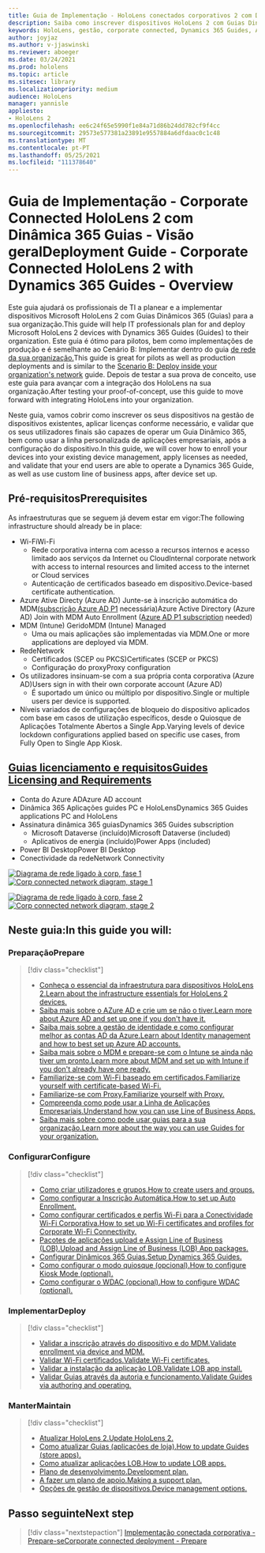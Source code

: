 ```yaml
---
title: Guia de Implementação - HoloLens conectados corporativos 2 com Dinâmica 365 Guias - Visão geral
description: Saiba como inscrever dispositivos HoloLens 2 com Guias Dinâmicos 365 sobre uma rede conectada corporativa.
keywords: HoloLens, gestão, corporate connected, Dynamics 365 Guides, AAD, Azure AD, MDM, Mobile Device Management
author: joyjaz
ms.author: v-jjaswinski
ms.reviewer: aboeger
ms.date: 03/24/2021
ms.prod: hololens
ms.topic: article
ms.sitesec: library
ms.localizationpriority: medium
audience: HoloLens
manager: yannisle
appliesto:
- HoloLens 2
ms.openlocfilehash: ee6c24f65e5990f1e84a71d86b24dd782cf9f4cc
ms.sourcegitcommit: 29573e577381a23891e9557884a6dfdaac0c1c48
ms.translationtype: MT
ms.contentlocale: pt-PT
ms.lasthandoff: 05/25/2021
ms.locfileid: "111378640"
---
```

# <a name="deployment-guide---corporate-connected-hololens-2-with-dynamics-365-guides---overview"></a><span data-ttu-id="ff089-104">Guia de Implementação - Corporate Connected HoloLens 2 com Dinâmica 365 Guias - Visão geral</span><span class="sxs-lookup"><span data-stu-id="ff089-104">Deployment Guide - Corporate Connected HoloLens 2 with Dynamics 365 Guides - Overview</span></span>

<span data-ttu-id="ff089-105">Este guia ajudará os profissionais de TI a planear e a implementar dispositivos Microsoft HoloLens 2 com Guias Dinâmicos 365 (Guias) para a sua organização.</span><span class="sxs-lookup"><span data-stu-id="ff089-105">This guide will help IT professionals plan for and deploy Microsoft HoloLens 2 devices with Dynamics 365 Guides (Guides) to their organization.</span></span> <span data-ttu-id="ff089-106">Este guia é ótimo para pilotos, bem como implementações de produção e é semelhante ao Cenário B: Implementar dentro do guia [de rede da sua organização.](https://docs.microsoft.com/hololens/common-scenarios#scenario-b-deploy-inside-your-organizations-network)</span><span class="sxs-lookup"><span data-stu-id="ff089-106">This guide is great for pilots as well as production deployments and is similar to the [Scenario B: Deploy inside your organization's network](https://docs.microsoft.com/hololens/common-scenarios#scenario-b-deploy-inside-your-organizations-network) guide.</span></span> <span data-ttu-id="ff089-107">Depois de testar a sua prova de conceito, use este guia para avançar com a integração dos HoloLens na sua organização.</span><span class="sxs-lookup"><span data-stu-id="ff089-107">After testing your proof-of-concept, use this guide to move forward with integrating HoloLens into your organization.</span></span>

<span data-ttu-id="ff089-108">Neste guia, vamos cobrir como inscrever os seus dispositivos na gestão de dispositivos existentes, aplicar licenças conforme necessário, e validar que os seus utilizadores finais são capazes de operar um Guia Dinâmico 365, bem como usar a linha personalizada de aplicações empresariais, após a configuração do dispositivo.</span><span class="sxs-lookup"><span data-stu-id="ff089-108">In this guide, we will cover how to enroll your devices into your existing device management, apply licenses as needed, and validate that your end users are able to operate a Dynamics 365 Guide, as well as use custom line of business apps, after device set up.</span></span> 

## <a name="prerequisites"></a><span data-ttu-id="ff089-109">Pré-requisitos</span><span class="sxs-lookup"><span data-stu-id="ff089-109">Prerequisites</span></span>

<span data-ttu-id="ff089-110">As infraestruturas que se seguem já devem estar em vigor:</span><span class="sxs-lookup"><span data-stu-id="ff089-110">The following infrastructure should already be in place:</span></span>
- <span data-ttu-id="ff089-111">Wi-Fi</span><span class="sxs-lookup"><span data-stu-id="ff089-111">Wi-Fi</span></span>
    - <span data-ttu-id="ff089-112">Rede corporativa interna com acesso a recursos internos e acesso limitado aos serviços da Internet ou Cloud</span><span class="sxs-lookup"><span data-stu-id="ff089-112">Internal corporate network with access to internal resources and limited access to the internet or Cloud services</span></span>
    - <span data-ttu-id="ff089-113">Autenticação de certificados baseado em dispositivo.</span><span class="sxs-lookup"><span data-stu-id="ff089-113">Device-based certificate authentication.</span></span>
- <span data-ttu-id="ff089-114">Azure Ative Directy (Azure AD) Junte-se à inscrição automática do MDM[(subscrição Azure AD P1](https://docs.microsoft.com/azure/active-directory/fundamentals/active-directory-whatis) necessária)</span><span class="sxs-lookup"><span data-stu-id="ff089-114">Azure Active Directory (Azure AD) Join with MDM Auto Enrollment ([Azure AD P1 subscription](https://docs.microsoft.com/azure/active-directory/fundamentals/active-directory-whatis) needed)</span></span>
- <span data-ttu-id="ff089-115">MDM (Intune) Gerido</span><span class="sxs-lookup"><span data-stu-id="ff089-115">MDM (Intune) Managed</span></span>
    - <span data-ttu-id="ff089-116">Uma ou mais aplicações são implementadas via MDM.</span><span class="sxs-lookup"><span data-stu-id="ff089-116">One or more applications are deployed via MDM.</span></span>
- <span data-ttu-id="ff089-117">Rede</span><span class="sxs-lookup"><span data-stu-id="ff089-117">Network</span></span> 
    - <span data-ttu-id="ff089-118">Certificados (SCEP ou PKCS)</span><span class="sxs-lookup"><span data-stu-id="ff089-118">Certificates (SCEP or PKCS)</span></span>
    - <span data-ttu-id="ff089-119">Configuração do proxy</span><span class="sxs-lookup"><span data-stu-id="ff089-119">Proxy configuration</span></span>
- <span data-ttu-id="ff089-120">Os utilizadores insinuam-se com a sua própria conta corporativa (Azure AD)</span><span class="sxs-lookup"><span data-stu-id="ff089-120">Users sign in with their own corporate account (Azure AD)</span></span>
    - <span data-ttu-id="ff089-121">É suportado um único ou múltiplo por dispositivo.</span><span class="sxs-lookup"><span data-stu-id="ff089-121">Single or multiple users per device is supported.</span></span>
- <span data-ttu-id="ff089-122">Níveis variados de configurações de bloqueio do dispositivo aplicados com base em casos de utilização específicos, desde o Quiosque de Aplicações Totalmente Abertos a Single App.</span><span class="sxs-lookup"><span data-stu-id="ff089-122">Varying levels of device lockdown configurations applied based on specific use cases, from Fully Open to Single App Kiosk.</span></span>

## <a name="guides-licensing-and-requirements"></a>[<span data-ttu-id="ff089-123">Guias licenciamento e requisitos</span><span class="sxs-lookup"><span data-stu-id="ff089-123">Guides Licensing and Requirements</span></span>](https://docs.microsoft.com/dynamics365/mixed-reality/guides/requirements#licensing-and-product-requirements)
- <span data-ttu-id="ff089-124">Conta do Azure AD</span><span class="sxs-lookup"><span data-stu-id="ff089-124">Azure AD account</span></span>
- <span data-ttu-id="ff089-125">Dinâmica 365 Aplicações guides PC e HoloLens</span><span class="sxs-lookup"><span data-stu-id="ff089-125">Dynamics 365 Guides applications PC and HoloLens</span></span>
- <span data-ttu-id="ff089-126">Assinatura dinâmica 365 guias</span><span class="sxs-lookup"><span data-stu-id="ff089-126">Dynamics 365 Guides subscription</span></span>
    - <span data-ttu-id="ff089-127">Microsoft Dataverse (incluído)</span><span class="sxs-lookup"><span data-stu-id="ff089-127">Microsoft Dataverse (included)</span></span>
    - <span data-ttu-id="ff089-128">Aplicativos de energia (incluído)</span><span class="sxs-lookup"><span data-stu-id="ff089-128">Power Apps (included)</span></span>
- <span data-ttu-id="ff089-129">Power BI Desktop</span><span class="sxs-lookup"><span data-stu-id="ff089-129">Power BI Desktop</span></span>
- <span data-ttu-id="ff089-130">Conectividade da rede</span><span class="sxs-lookup"><span data-stu-id="ff089-130">Network Connectivity</span></span>

<span data-ttu-id="ff089-131">[![Diagrama de rede ligado à corp, fase 1 ](./images/deployment-guides-revised-scenario-b-01-1.png)](./images/deployment-guides-revised-scenario-b-01-1.png#lightbox)</span><span class="sxs-lookup"><span data-stu-id="ff089-131">[ ![Corp connected network diagram, stage 1](./images/deployment-guides-revised-scenario-b-01-1.png) ](./images/deployment-guides-revised-scenario-b-01-1.png#lightbox)</span></span>

<span data-ttu-id="ff089-132">[![Diagrama de rede ligado à corp, fase 2 ](./images/deployment-guides-revised-scenario-b-02-1.png)](./images/deployment-guides-revised-scenario-b-02-1.png#lightbox)</span><span class="sxs-lookup"><span data-stu-id="ff089-132">[ ![Corp connected network diagram, stage 2](./images/deployment-guides-revised-scenario-b-02-1.png) ](./images/deployment-guides-revised-scenario-b-02-1.png#lightbox)</span></span>

## <a name="in-this-guide-you-will"></a><span data-ttu-id="ff089-133">Neste guia:</span><span class="sxs-lookup"><span data-stu-id="ff089-133">In this guide you will:</span></span>
### <a name="prepare"></a><span data-ttu-id="ff089-134">Preparação</span><span class="sxs-lookup"><span data-stu-id="ff089-134">Prepare</span></span>
> [!div class="checklist"]
>- [<span data-ttu-id="ff089-135">Conheça o essencial da infraestrutura para dispositivos HoloLens 2.</span><span class="sxs-lookup"><span data-stu-id="ff089-135">Learn about the infrastructure essentials for HoloLens 2 devices.</span></span>](hololens2-corp-connected-prepare.md#infrastructure-essentials)
>- [<span data-ttu-id="ff089-136">Saiba mais sobre o AZure AD e crie um se não o tiver.</span><span class="sxs-lookup"><span data-stu-id="ff089-136">Learn more about Azure AD and set up one if you don't have it.</span></span>](hololens2-corp-connected-prepare.md#azure-active-directory)
>- [<span data-ttu-id="ff089-137">Saiba mais sobre a gestão de identidade e como configurar melhor as contas AD da Azure.</span><span class="sxs-lookup"><span data-stu-id="ff089-137">Learn about Identity management and how to best set up Azure AD accounts.</span></span>](hololens2-corp-connected-prepare.md#identity-management)
>- [<span data-ttu-id="ff089-138">Saiba mais sobre o MDM e prepare-se com o Intune se ainda não tiver um pronto.</span><span class="sxs-lookup"><span data-stu-id="ff089-138">Learn more about MDM and set up with Intune if you don't already have one ready.</span></span>](hololens2-corp-connected-prepare.md#mobile-device-management)
>- [<span data-ttu-id="ff089-139">Familiarize-se com Wi-Fi baseado em certificados.</span><span class="sxs-lookup"><span data-stu-id="ff089-139">Familiarize yourself with certificate-based Wi-Fi.</span></span>](hololens2-corp-connected-prepare.md#certificates)
>- [<span data-ttu-id="ff089-140">Familiarize-se com Proxy.</span><span class="sxs-lookup"><span data-stu-id="ff089-140">Familiarize yourself with Proxy.</span></span>](hololens2-corp-connected-prepare.md#proxy)
>- [<span data-ttu-id="ff089-141">Compreenda como pode usar a Linha de Aplicações Empresariais.</span><span class="sxs-lookup"><span data-stu-id="ff089-141">Understand how you can use Line of Business Apps.</span></span>](hololens2-corp-connected-prepare.md#line-of-business-apps)
>- [<span data-ttu-id="ff089-142">Saiba mais sobre como pode usar guias para a sua organização.</span><span class="sxs-lookup"><span data-stu-id="ff089-142">Learn more about the way you can use Guides for your organization.</span></span>](hololens2-corp-connected-prepare.md#guides-playbook)
### <a name="configure"></a><span data-ttu-id="ff089-143">Configurar</span><span class="sxs-lookup"><span data-stu-id="ff089-143">Configure</span></span>
> [!div class="checklist"]
>- [<span data-ttu-id="ff089-144">Como criar utilizadores e grupos.</span><span class="sxs-lookup"><span data-stu-id="ff089-144">How to create users and groups.</span></span>](hololens2-corp-connected-configure.md#azure-users-and-groups)
>- [<span data-ttu-id="ff089-145">Como configurar a Inscrição Automática.</span><span class="sxs-lookup"><span data-stu-id="ff089-145">How to set up Auto Enrollment.</span></span>](hololens2-corp-connected-configure.md#auto-enrollment-on-hololens-2)
>- [<span data-ttu-id="ff089-146">Como configurar certificados e perfis Wi-Fi para a Conectividade Wi-Fi Corporativa.</span><span class="sxs-lookup"><span data-stu-id="ff089-146">How to set up Wi-Fi certificates and profiles for Corporate Wi-Fi Connectivity.</span></span>](hololens2-corp-connected-configure.md#corporate-wi-fi-connectivity)
>- [<span data-ttu-id="ff089-147">Pacotes de aplicações upload e Assign Line of Business (LOB).</span><span class="sxs-lookup"><span data-stu-id="ff089-147">Upload and Assign Line of Business (LOB) App packages.</span></span>](hololens2-corp-connected-configure.md#app-deployment)
>- [<span data-ttu-id="ff089-148">Configurar Dinâmicos 365 Guias.</span><span class="sxs-lookup"><span data-stu-id="ff089-148">Setup Dynamics 365 Guides.</span></span>](hololens2-corp-connected-configure.md#setup-guides-application-licenses-dataverse-and-authoring)
>- [<span data-ttu-id="ff089-149">Como configurar o modo quiosque (opcional).</span><span class="sxs-lookup"><span data-stu-id="ff089-149">How to configure Kiosk Mode (optional).</span></span>](hololens2-corp-connected-configure.md#optional-kiosk-mode)
>- [<span data-ttu-id="ff089-150">Como configurar o WDAC (opcional).</span><span class="sxs-lookup"><span data-stu-id="ff089-150">How to configure WDAC (optional).</span></span>](hololens2-corp-connected-configure.md#optional-wdac)
### <a name="deploy"></a><span data-ttu-id="ff089-151">Implementar</span><span class="sxs-lookup"><span data-stu-id="ff089-151">Deploy</span></span>
> [!div class="checklist"]
>-  [<span data-ttu-id="ff089-152">Validar a inscrição através do dispositivo e do MDM.</span><span class="sxs-lookup"><span data-stu-id="ff089-152">Validate enrollment via device and MDM.</span></span>](hololens2-corp-connected-deploy.md#enrollment-validation)
>-  [<span data-ttu-id="ff089-153">Validar Wi-Fi certificados.</span><span class="sxs-lookup"><span data-stu-id="ff089-153">Validate Wi-Fi certificates.</span></span>](hololens2-corp-connected-deploy.md#wi-fi-certificate-validation)
>-  [<span data-ttu-id="ff089-154">Validar a instalação da aplicação LOB.</span><span class="sxs-lookup"><span data-stu-id="ff089-154">Validate LOB app install.</span></span>](hololens2-corp-connected-deploy.md#validate-lob-app-install)
>-  [<span data-ttu-id="ff089-155">Validar Guias através da autoria e funcionamento.</span><span class="sxs-lookup"><span data-stu-id="ff089-155">Validate Guides via authoring and operating.</span></span>](hololens2-corp-connected-deploy.md#validate-dynamics-365-guides)
### <a name="maintain"></a><span data-ttu-id="ff089-156">Manter</span><span class="sxs-lookup"><span data-stu-id="ff089-156">Maintain</span></span>
> [!div class="checklist"]
>- [<span data-ttu-id="ff089-157">Atualizar HoloLens 2.</span><span class="sxs-lookup"><span data-stu-id="ff089-157">Update HoloLens 2.</span></span>](hololens2-corp-connected-maintain.md#update-hololens)
>- [<span data-ttu-id="ff089-158">Como atualizar Guias (aplicações de loja).</span><span class="sxs-lookup"><span data-stu-id="ff089-158">How to update Guides (store apps).</span></span>](hololens2-corp-connected-maintain.md#how-to-update-dynamics-365-guides-and-other-store-apps)
>- [<span data-ttu-id="ff089-159">Como atualizar aplicações LOB.</span><span class="sxs-lookup"><span data-stu-id="ff089-159">How to update LOB apps.</span></span>](hololens2-corp-connected-maintain.md#how-to-update-lob-apps) 
>- [<span data-ttu-id="ff089-160">Plano de desenvolvimento.</span><span class="sxs-lookup"><span data-stu-id="ff089-160">Development plan.</span></span>](hololens2-corp-connected-maintain.md#development-plan) 
>- [<span data-ttu-id="ff089-161">A fazer um plano de apoio.</span><span class="sxs-lookup"><span data-stu-id="ff089-161">Making a support plan.</span></span>](hololens2-corp-connected-maintain.md#support-plan)
>- [<span data-ttu-id="ff089-162">Opções de gestão de dispositivos.</span><span class="sxs-lookup"><span data-stu-id="ff089-162">Device management options.</span></span>](hololens2-corp-connected-maintain.md#device-management)

## <a name="next-step"></a><span data-ttu-id="ff089-163">Passo seguinte</span><span class="sxs-lookup"><span data-stu-id="ff089-163">Next step</span></span> 
> [!div class="nextstepaction"]
> [<span data-ttu-id="ff089-164">Implementação conectada corporativa - Prepare-se</span><span class="sxs-lookup"><span data-stu-id="ff089-164">Corporate connected deployment - Prepare</span></span>](hololens2-corp-connected-prepare.md)
